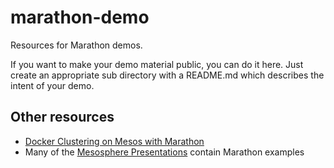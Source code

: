 # marathon-demo

Resources for Marathon demos.

If you want to make your demo material public, you can do it here. Just create an appropriate sub directory with a README.md which describes the intent of your demo.

## Other resources

* [Docker Clustering on Mesos with Marathon](https://github.com/mesosphere/docker-mesos-marathon-screencast)
* Many of the [Mesosphere Presentations](https://github.com/mesosphere/presentations) contain Marathon examples
